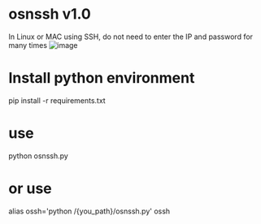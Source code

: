 # osnssh v1.0
In Linux or MAC using SSH, do not need to enter the IP and password for many times
 ![image](http://img.noobw.com/post-5fe10a50-be31-11e6-a18a-00163e0034f9.png)

# Install python environment
pip install -r requirements.txt

# use
python osnssh.py

# or use
alias ossh='python /{you_path}/osnssh.py'
ossh
